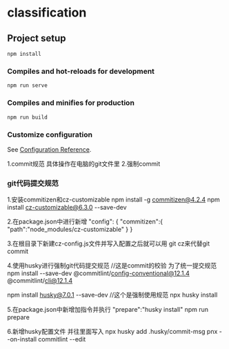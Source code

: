 # classification

## Project setup
```
npm install
```

### Compiles and hot-reloads for development
```
npm run serve
```

### Compiles and minifies for production
```
npm run build
```

### Customize configuration
See [Configuration Reference](https://cli.vuejs.org/config/).

1.commit规范 具体操作在电脑的git文件里
2.强制commit

### git代码提交规范
1.安装commitizen和cz-customizable
npm install -g commitizen@4.2.4
npm install cz-customizable@6.3.0 --save-dev

2.在package.json中进行新增
"config": {
  "commitizen":{
    "path":"node_modules/cz-customizable"
  }
}

3.在根目录下新建cz-config.js文件并写入配置之后就可以用 git cz来代替git commit

4.使用husky进行强制git代码提交规范 //这是commit的校验 为了统一提交规范
npm install --save-dev @commitlint/config-conventional@12.1.4 @commitlint/cli@12.1.4

npm install husky@7.0.1 --save-dev   //这个是强制使用规范
npx husky install

5.在package.json中新增加指令并执行
"prepare":"husky install"
npm run prepare

6.新增husky配置文件 并往里面写入
npx husky add .husky/commit-msg
pnx --on-install commitlint --edit
